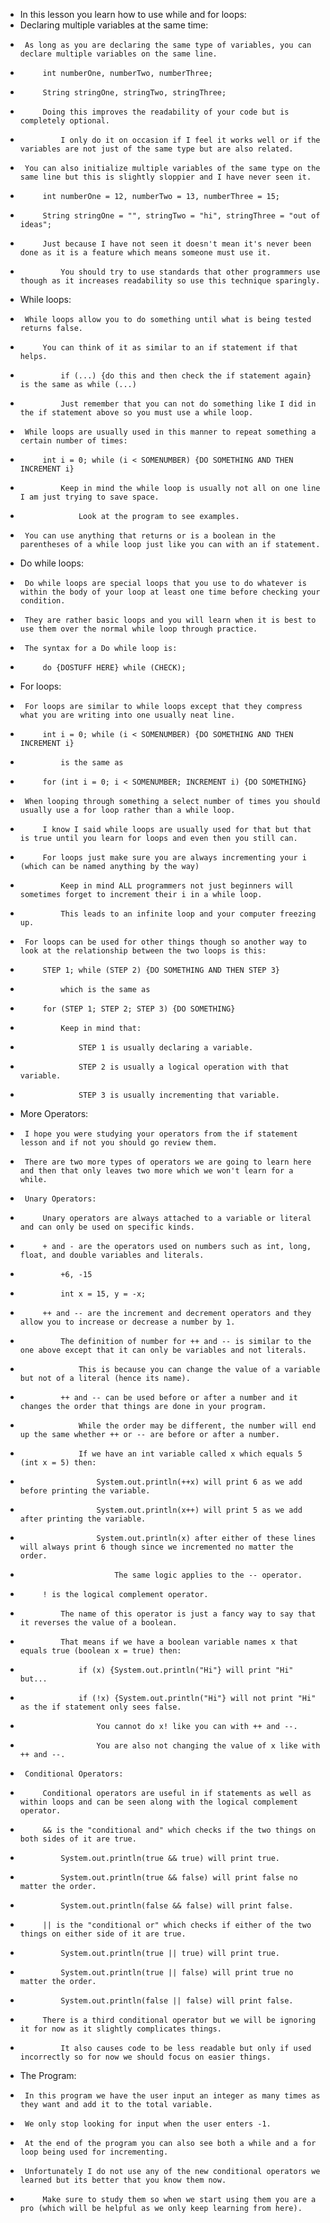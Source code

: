  * In this lesson you learn how to use while and for loops:
 * 	Declaring multiple variables at the same time:
 * 		As long as you are declaring the same type of variables, you can declare multiple variables on the same line.
 * 			int numberOne, numberTwo, numberThree;
 * 			String stringOne, stringTwo, stringThree;
 * 			Doing this improves the readability of your code but is completely optional.
 * 				I only do it on occasion if I feel it works well or if the variables are not just of the same type but are also related.
 * 		You can also initialize multiple variables of the same type on the same line but this is slightly sloppier and I have never seen it.
 * 			int numberOne = 12, numberTwo = 13, numberThree = 15;
 * 			String stringOne = "", stringTwo = "hi", stringThree = "out of ideas";
 * 			Just because I have not seen it doesn't mean it's never been done as it is a feature which means someone must use it.
 * 				You should try to use standards that other programmers use though as it increases readability so use this technique sparingly.
 * 	While loops:
 * 		While loops allow you to do something until what is being tested returns false.
 * 			You can think of it as similar to an if statement if that helps.
 * 				if (...) {do this and then check the if statement again} is the same as while (...)
 * 				Just remember that you can not do something like I did in the if statement above so you must use a while loop.
 * 		While loops are usually used in this manner to repeat something a certain number of times:
 * 			int i = 0; while (i < SOMENUMBER) {DO SOMETHING AND THEN INCREMENT i}
 * 				Keep in mind the while loop is usually not all on one line I am just trying to save space.
 * 					Look at the program to see examples.
 * 		You can use anything that returns or is a boolean in the parentheses of a while loop just like you can with an if statement.
 * 	Do while loops:
 * 		Do while loops are special loops that you use to do whatever is within the body of your loop at least one time before checking your condition.
 * 		They are rather basic loops and you will learn when it is best to use them over the normal while loop through practice.
 * 		The syntax for a Do while loop is:
 * 			do {DOSTUFF HERE} while (CHECK);
 * 	For loops:
 * 		For loops are similar to while loops except that they compress what you are writing into one usually neat line.
 * 			int i = 0; while (i < SOMENUMBER) {DO SOMETHING AND THEN INCREMENT i}
 * 				is the same as
 * 			for (int i = 0; i < SOMENUMBER; INCREMENT i) {DO SOMETHING}
 * 		When looping through something a select number of times you should usually use a for loop rather than a while loop.
 * 			I know I said while loops are usually used for that but that is true until you learn for loops and even then you still can.
 * 			For loops just make sure you are always incrementing your i (which can be named anything by the way)
 * 				Keep in mind ALL programmers not just beginners will sometimes forget to increment their i in a while loop.
 * 				This leads to an infinite loop and your computer freezing up.
 * 		For loops can be used for other things though so another way to look at the relationship between the two loops is this:
 * 			STEP 1; while (STEP 2) {DO SOMETHING AND THEN STEP 3}
 * 				which is the same as
 * 			for (STEP 1; STEP 2; STEP 3) {DO SOMETHING}
 * 				Keep in mind that:
 * 					STEP 1 is usually declaring a variable.
 * 					STEP 2 is usually a logical operation with that variable.
 * 					STEP 3 is usually incrementing that variable.
 * 	More Operators:
 * 		I hope you were studying your operators from the if statement lesson and if not you should go review them.
 * 		There are two more types of operators we are going to learn here and then that only leaves two more which we won't learn for a while.
 * 		Unary Operators:
 * 			Unary operators are always attached to a variable or literal and can only be used on specific kinds.
 * 			+ and - are the operators used on numbers such as int, long, float, and double variables and literals.
 * 				+6, -15
 * 				int x = 15, y = -x;
 * 			++ and -- are the increment and decrement operators and they allow you to increase or decrease a number by 1.
 * 				The definition of number for ++ and -- is similar to the one above except that it can only be variables and not literals.
 * 					This is because you can change the value of a variable but not of a literal (hence its name).
 * 				++ and -- can be used before or after a number and it changes the order that things are done in your program.
 * 					While the order may be different, the number will end up the same whether ++ or -- are before or after a number.
 * 					If we have an int variable called x which equals 5 (int x = 5) then:
 * 						System.out.println(++x) will print 6 as we add before printing the variable.
 * 						System.out.println(x++) will print 5 as we add after printing the variable.
 * 						System.out.println(x) after either of these lines will always print 6 though since we incremented no matter the order.
 * 							The same logic applies to the -- operator.
 * 			! is the logical complement operator.
 * 				The name of this operator is just a fancy way to say that it reverses the value of a boolean.
 * 				That means if we have a boolean variable names x that equals true (boolean x = true) then:
 * 					if (x) {System.out.println("Hi"} will print "Hi" but...
 * 					if (!x) {System.out.println("Hi"} will not print "Hi" as the if statement only sees false.
 * 						You cannot do x! like you can with ++ and --.
 * 						You are also not changing the value of x like with ++ and --.
 * 		Conditional Operators:
 * 			Conditional operators are useful in if statements as well as within loops and can be seen along with the logical complement operator.
 * 			&& is the "conditional and" which checks if the two things on both sides of it are true.
 * 				System.out.println(true && true) will print true.
 * 				System.out.println(true && false) will print false no matter the order.
 * 				System.out.println(false && false) will print false.
 * 			|| is the "conditional or" which checks if either of the two things on either side of it are true.
 * 				System.out.println(true || true) will print true.
 * 				System.out.println(true || false) will print true no matter the order.
 * 				System.out.println(false || false) will print false.
 * 			There is a third conditional operator but we will be ignoring it for now as it slightly complicates things.
 * 				It also causes code to be less readable but only if used incorrectly so for now we should focus on easier things.
 *	The Program:
 *		In this program we have the user input an integer as many times as they want and add it to the total variable.
 *		We only stop looking for input when the user enters -1.
 *		At the end of the program you can also see both a while and a for loop being used for incrementing.
 *		Unfortunately I do not use any of the new conditional operators we learned but its better that you know them now.
 *			Make sure to study them so when we start using them you are a pro (which will be helpful as we only keep learning from here).
 

